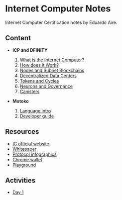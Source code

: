 # Internet Computer Notes

Internet Computer Certification notes by Eduardo Aire.

## Content

-   **ICP and DFINITY**

    1. [What is the Internet Computer?](./content/what-is.md)
    2. [How does it Work?](./content/how-work.md)
    3. [Nodes and Subnet Blockchains](./content/nodes.md)
    4. [Decentralized Data Centers](./content/data-centers.md)
    5. [Tokens and Cycles](./content/tokens-cycles.md)
    6. [Neurons and Governance](./content/neurons-governance.md)
    7. [Canisters](./content/canisters.md)

-   **Motoko**

    1. [Language intro](./content/language-intro.md)
    2. [Developer guide](./content/developer-guide.md)

## Resources

-   [IC official website](https://internetcomputer.org)
-   [Whitepaper](https://internetcomputer.org/whitepaper.pdf)
-   [Protocol infographics](https://internetcomputer.org/icig.pdf)
-   [Chrome wallet](https://chrome.google.com/webstore/detail/bitfinity-wallet/jnldfbidonfeldmalbflbmlebbipcnle)
-   [Playground](https://m7sm4-2iaaa-aaaab-qabra-cai.ic0.app/)

## Activities

-   [Day 1](./activities/day-1.md)
